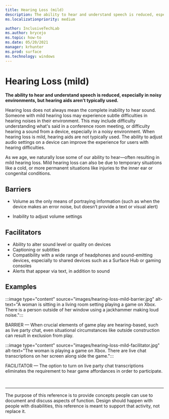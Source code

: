 ```yaml
---
title: Hearing Loss (mild)
description: The ability to hear and understand speech is reduced, especially in noisy environments, but hearing aids aren’t typically used
ms.localizationpriority: medium

author: InclusiveTechLab
ms.author: brycejo 
ms.topic: how-to
ms.date: 05/20/2021
manager: krhunter
ms.prod: surface
ms.technology: windows
---
```


# Hearing Loss (mild)

**The ability to hear and understand speech is reduced, especially in noisy environments, but hearing aids aren’t typically used.**

Hearing loss does not always mean the complete inability to hear sound. Someone with mild hearing loss may experience subtle difficulties in hearing noises in their environment. This may include difficulty understanding what's said in a conference room meeting, or difficulty hearing a sound from a device, especially in a noisy environment. When hearing loss is mild, hearing aids are not typically used. The ability to adjust audio settings on a device can improve the experience for users with hearing difficulties.

As we age, we naturally lose some of our ability to hear—often resulting in mild hearing loss. Mild hearing loss can also be due to temporary situations like a cold, or more permanent situations like injuries to the inner ear or congenital conditions.

## Barriers

* Volume as the only means of portraying information (such as when the device makes an error noise, but doesn’t provide a text or visual alert)​

* Inability to adjust volume settings

## Facilitators

* Ability to alter sound level or quality on devices​
* Captioning or subtitles ​
* Compatibility with a wide range of headphones and sound-emitting devices, especially to shared devices such as a Surface Hub or gaming consoles​
* Alerts that appear via text, in addition to sound


## Examples

:::image type="content" source="images/hearing-loss-mild-barrier.jpg" alt-text="A woman is sitting in a living room setting playing a game on Xbox. There is a person outside of her window using a jackhammer making loud noise.":::

BARRIER — When crucial elements of game play are hearing-based, such as live party chat, even situational circumstances like outside construction can result in exclusion from play.

:::image type="content" source="images/hearing-loss-mild-facilitator.jpg" alt-text="The woman is playing a game on Xbox. There are live chat transcriptions on her screen along side the game.":::

FACILITATOR — The option to turn on live party chat transcriptions eliminates the requirement to hear game affordances in order to participate. 


&nbsp;

[comment]: # (Footer statement)
___
The purpose of this reference is to provide concepts people can use to document and discuss aspects of function. Design should happen with people with disabilities, this reference is meant to support that activity, not replace it. 